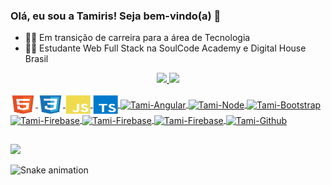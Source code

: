 ### Olá, eu sou a Tamiris! Seja bem-vindo(a) 👋


- 👩‍💻 Em transição de carreira para a área de Tecnologia
- 👩‍🎓 Estudante Web Full Stack na SoulCode Academy e Digital House Brasil

<div align="center">
  <a href="https://github.com/tamirisrgarcia">
  <img height="180em" src="https://github-readme-stats.vercel.app/api?username=tamirisrgarcia&show_icons=true&theme=dracula&include_all_commits=true&count_private=true"/>
  <img height="180em" src="https://github-readme-stats.vercel.app/api/top-langs/?username=tamirisrgarcia&layout=compact&langs_count=7&theme=dracula"/>
</div>
<div style="display: inline_block"><br>
  <img align="center" alt="Tami-HTML" height="30" width="40" src="https://raw.githubusercontent.com/devicons/devicon/master/icons/html5/html5-original.svg">
  <img align="center" alt="Tami-CSS" height="30" width="40" src="https://raw.githubusercontent.com/devicons/devicon/master/icons/css3/css3-original.svg">
  <img align="center" alt="Tami-Js" height="30" width="40" src="https://raw.githubusercontent.com/devicons/devicon/master/icons/javascript/javascript-plain.svg">
  <img align="center" alt="Tami-Ts" height="30" width="40" src="https://raw.githubusercontent.com/devicons/devicon/master/icons/typescript/typescript-plain.svg">
  <img align="center" alt="Tami-Angular" height="30" width="40" 
src="https://cdn.jsdelivr.net/gh/devicons/devicon/icons/angularjs/angularjs-plain.svg" /> 
  <img align="center" alt="Tami-Node" height="30" width="40" src="https://cdn.jsdelivr.net/gh/devicons/devicon/icons/nodejs/nodejs-plain-wordmark.svg" />
  <img align="center" alt="Tami-Bootstrap" height="30" width="40" src="https://cdn.jsdelivr.net/gh/devicons/devicon/icons/bootstrap/bootstrap-original.svg" />
  <img align="center" alt="Tami-Firebase" height="30" width="40" src="https://cdn.jsdelivr.net/gh/devicons/devicon/icons/firebase/firebase-plain.svg" />
  <img align="center" alt="Tami-Firebase" height="30" width="40" src="https://cdn.jsdelivr.net/gh/devicons/devicon/icons/mongodb/mongodb-original-wordmark.svg" />
  <img align="center" alt="Tami-Firebase" height="30" width="40" src="https://cdn.jsdelivr.net/gh/devicons/devicon/icons/mysql/mysql-original-wordmark.svg" />
  <img align="center" alt="Tami-Github" height="30" width="40" src="https://cdn.jsdelivr.net/gh/devicons/devicon/icons/github/github-original.svg" />
</div>

##
<div>
 <a href="https://www.linkedin.com/in/tamirisrezendegarciacosta" target="_blank"><img src="https://img.shields.io/badge/-LinkedIn-%230077B5?style=for-the-badge&logo=linkedin&logoColor=white" target="_blank"></a> 
  
![Snake animation](https://github.com/tamirisrgarcia/tamirisrgarcia/blob/output/github-contribution-grid-snake.svg)
 
</div>
